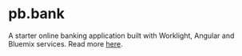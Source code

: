 pb.bank
=======

A starter online banking application built with Worklight, Angular and Bluemix services. Read more [here](http://paolob67.github.io/pb.bank).
